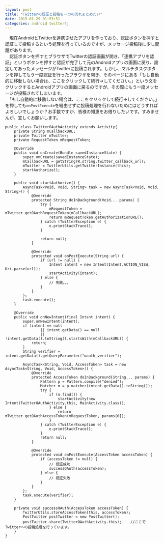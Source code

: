 ```yaml
---
layout: post
title: "Twitterの認証と投稿を一つの流れまとめたい"
date: 2015-01-29 01:53:51
categories: android twitter4j
---
```

<p>　現在AndroidとTwitterを連携させたアプリを作っており、認証ボタンを押すと認証して投稿するという処理を行っているのですが、メッセージ投稿後に少し問題があります。<br>
　認証ボタンを押すとブラウザでTwitterの認証画面が開き、「連携アプリを認証」というボタンを押すと認証が完了して元のAndroidアプリの画面に戻り、設定してあったメッセージがTwitterに投稿されます。しかし、マルチタスクボタンを押してもう一度認証を行ったブラウザを開き、そのページにある「もし自動的に移動しない場合は、ここをクリックして続行→してください。」という文をクリックするとAndroidアプリの画面に戻るのですが、その際にもう一度メッセージが投稿されてしまいます。<br>
　「もし自動的に移動しない場合は、ここをクリックして続行→してください。」を押しても<code>onPostExecute</code>を経由せずに投稿処理を行わないためにはどうすればよろしいでしょうか？お手数ですが、皆様の知恵をお借りしたいです。すみませんが、宜しくお願いします。</p>

<pre><code>public class TwitterOAuthActivity extends Activity{
    private String mCallbackURL;
    private Twitter mTwitter;
    private RequestToken mRequestToken;

    @Override
    public void onCreate(Bundle savedInstanceState) {
        super.onCreate(savedInstanceState);
        mCallbackURL = getString(R.string.twitter_callback_url);
        mTwitter = TwitterUtils.getTwitterInstance(this);
        startAuthorize();
    }

    public void startAuthorize() {
        AsyncTask&lt;Void, Void, String&gt; task = new AsyncTask&lt;Void, Void, String&gt;() {
            @Override
            protected String doInBackground(Void... params) {
                try {
                    mRequestToken = mTwitter.getOAuthRequestToken(mCallbackURL);
                    return mRequestToken.getAuthorizationURL();
                } catch (TwitterException e) {
                    e.printStackTrace();
                }

                return null;
            }

            @Override
            protected void onPostExecute(String url) {
                if (url != null) {
                    Intent intent = new Intent(Intent.ACTION_VIEW, Uri.parse(url));
                    startActivity(intent);
                } else {
                    // 失敗。。。
                }
            }
        };
        task.execute();
    }

    @Override
    public void onNewIntent(final Intent intent) {
        super.onNewIntent(intent);
        if (intent == null
                || intent.getData() == null
                || !intent.getData().toString().startsWith(mCallbackURL)) {
            return;
        }
        String verifier = intent.getData().getQueryParameter("oauth_verifier");

        AsyncTask&lt;String, Void, AccessToken&gt; task = new AsyncTask&lt;String, Void, AccessToken&gt;() {
            @Override
            protected AccessToken doInBackground(String... params) {
                Pattern p = Pattern.compile("denied");
                Matcher m = p.matcher(intent.getData().toString());
                try {
                    if (m.find()) {
                        startActivity(new Intent(TwitterOAuthActivity.this, MainActivity.class));
                    } else {
                        return mTwitter.getOAuthAccessToken(mRequestToken, params[0]);
                    }
                } catch (TwitterException e) {
                    e.printStackTrace();
                }
                return null;
            }

            @Override
            protected void onPostExecute(AccessToken accessToken) {
                if (accessToken != null) {
                    // 認証成功
                    successOAuth(accessToken);                        
                } else {
                    // 認証失敗
                }
            }
        };
        task.execute(verifier);
    }

    private void successOAuth(AccessToken accessToken) {
        TwitterUtils.storeAccessToken(this, accessToken);
        PostTwitter postTwitter = new PostTwitter();
        postTwitter.share(TwitterOAuthActivity.this);    //ここでTwitterへの投稿処理を行っています。
    }
}
</code></pre>
